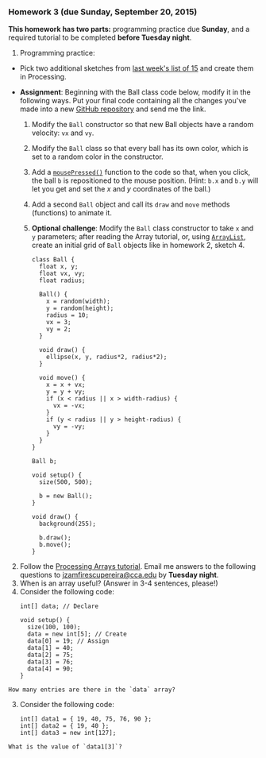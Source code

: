 ### Homework 3 (due Sunday, September 20, 2015)

**This homework has two parts:** programming practice due **Sunday**, and a required tutorial to be completed **before Tuesday night**.

1. Programming practice:
  - Pick two additional sketches from [last week's list of 15](week2.md) and create them in Processing.
  
  - **Assignment**: Beginning with the Ball class code below, modify it in the following ways. Put your final code containing all the changes you've made into a new [GitHub repository](../github-guide.md#to-create-a-new-repository) and send me the link.
    1. Modify the `Ball` constructor so that new Ball objects have a random velocity: `vx` and `vy`.
    2. Modify the `Ball` class so that every ball has its own color, which is set to a random color in the constructor.
    3. Add a [`mousePressed()`](https://processing.org/reference/mousePressed_.html) function to the code so that, when you click, the ball `b` is repositioned to the mouse position. (Hint: `b.x` and `b.y` will let you get and set the *x* and *y* coordinates of the ball.)
    4. Add a second `Ball` object and call its `draw` and `move` methods (functions) to animate it.
    5. **Optional challenge**: Modify the `Ball` class constructor to take `x` and `y` parameters; after reading the Array tutorial, or, using [`ArrayList`](https://processing.org/reference/ArrayList.html), create an initial grid of `Ball` objects like in homework 2, sketch 4.
  
        ```Processing
        class Ball {
          float x, y;
          float vx, vy;
          float radius;

          Ball() {
            x = random(width);
            y = random(height);
            radius = 10;
            vx = 3;
            vy = 2;
          }

          void draw() {
            ellipse(x, y, radius*2, radius*2);
          }

          void move() {
            x = x + vx;
            y = y + vy;
            if (x < radius || x > width-radius) {
              vx = -vx;
            }
            if (y < radius || y > height-radius) {
              vy = -vy;
            }
          }
        }

        Ball b;

        void setup() {
          size(500, 500);

          b = new Ball();
        }

        void draw() {
          background(255);

          b.draw();
          b.move();
        }
        ```

2. Follow the [Processing Arrays tutorial](https://processing.org/tutorials/arrays/). Email me answers to the following questions to [jzamfirescupereira@cca.edu](mailto:jzamfirescupereira@cca.edu) by **Tuesday night**.
  1. When is an array useful? (Answer in 3-4 sentences, please!)
  2. Consider the following code:
        ```Processing
        int[] data; // Declare

        void setup() {
          size(100, 100);
          data = new int[5]; // Create
          data[0] = 19; // Assign
          data[1] = 40;
          data[2] = 75;
          data[3] = 76;
          data[4] = 90;
        }
        ```
    How many entries are there in the `data` array?
    
  3. Consider the following code:
        ```Processing
        int[] data1 = { 19, 40, 75, 76, 90 };
        int[] data2 = { 19, 40 };
        int[] data3 = new int[127];
        ```
    What is the value of `data1[3]`?
    
